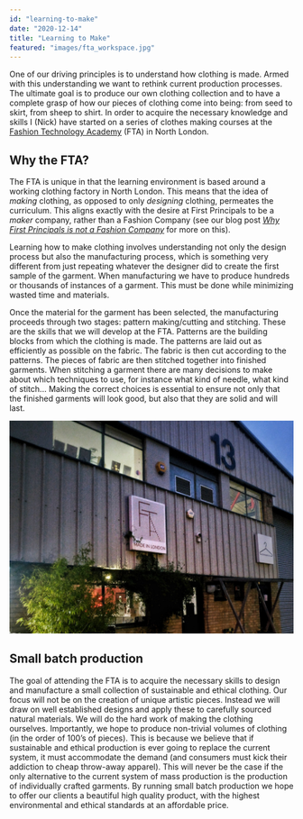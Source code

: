 ```yaml
---
id: "learning-to-make"
date: "2020-12-14"
title: "Learning to Make"
featured: "images/fta_workspace.jpg"
---
```

One of our driving principles is to understand how clothing is made. Armed with this understanding we want to rethink current production processes. The ultimate goal is to produce our own clothing collection and to have a complete grasp of how our pieces of clothing come into being: from seed to skirt, from sheep to shirt.  In order to acquire the necessary knowledge and skills I (Nick) have started on a series of clothes making courses at the [Fashion Technology Academy](https://fcfta.com/) (FTA) in North London.


## Why the FTA?

The FTA is unique in that the learning environment is based around a working clothing factory in North London. This means that the idea of _making_ clothing, as opposed to only _designing_ clothing, permeates the curriculum. This aligns exactly with the desire at First Principals to be a _maker_ company, rather than a Fashion Company (see our blog post _[Why First Principals is not a Fashion Company](https://www.fromfirstprincipals.com/blog/why-first-principals-is-not-a-fashion-company)_ for more on this). 

Learning how to make clothing involves understanding not only the design process but also the manufacturing process, which is something very different from just repeating whatever the designer did to create the first sample of the garment. When manufacturing we have to produce hundreds or thousands of instances of a garment. This must be done while minimizing wasted time and materials.

Once the material for the garment has been selected, the manufacturing proceeds through two stages: pattern making/cutting and stitching. These are the skills that we will develop at the FTA. Patterns are the building blocks from which the clothing is made. The patterns are laid out as efficiently as possible on the fabric. The fabric is then cut according to the patterns. The pieces of fabric are then stitched together into finished garments. When stitching a garment there are many decisions to make about which techniques to use, for instance what kind of needle, what kind of stitch... Making the correct choices is essential to ensure not only that the finished garments will look good, but also that they are solid and will last.

![FTA workspace](images/fta_made_in_london.jpg "FTA workspace")

## Small batch production

The goal of attending the FTA is to acquire the necessary skills to design and manufacture a small collection of sustainable and ethical clothing. Our focus will not be on the creation of unique artistic pieces. Instead we will draw on well established designs and apply these to carefully sourced natural materials. We will do the hard work of making the clothing ourselves. Importantly, we hope to produce non-trivial volumes of clothing (in the order of 100’s of pieces). This is because we believe that if sustainable and ethical production is ever going to replace the current system, it must accommodate the demand (and consumers must kick their addiction to cheap throw-away apparel). This will never be the case if the only alternative to the current system of mass production is the production of individually crafted garments. By running small batch production we hope to offer our clients a beautiful high quality product, with the highest environmental and ethical standards at an affordable price.
 